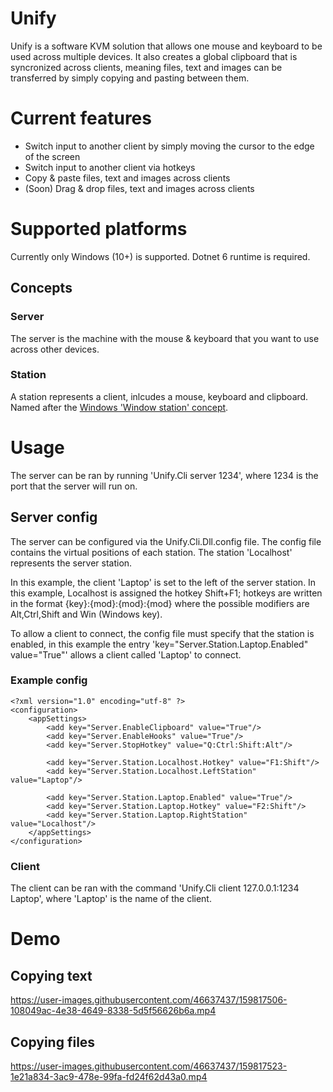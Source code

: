 # Unify
Unify is a software KVM solution that allows one mouse and keyboard to be used across multiple devices. It also creates a global clipboard that is syncronized across clients, meaning files, text and images can be transferred by simply copying and pasting between them.

# Current features
- Switch input to another client by simply moving the cursor to the edge of the screen
- Switch input to another client via hotkeys
- Copy & paste files, text and images across clients
- (Soon) Drag & drop files, text and images across clients

# Supported platforms
Currently only Windows (10+) is supported. Dotnet 6 runtime is required.

## Concepts
### Server
The server is the machine with the mouse & keyboard that you want to use across other devices.

### Station
A station represents a client, inlcudes a mouse, keyboard and clipboard. Named after the [Windows 'Window station' concept](https://docs.microsoft.com/en-us/windows/win32/winstation/window-stations).

# Usage

The server can be ran by running 'Unify.Cli server 1234', where 1234 is the port that the server will run on.

## Server config

The server can be configured via the Unify.Cli.Dll.config file. The config file contains the virtual positions of each station. The station 'Localhost' represents the server station.

In this example, the client 'Laptop' is set to the left of the server station. In this example, Localhost is assigned the hotkey Shift+F1; hotkeys are written in the format {key}:{mod}:{mod}:{mod} where the possible modifiers are Alt,Ctrl,Shift and Win (Windows key).

To allow a client to connect, the config file must specify that the station is enabled, in this example the entry 'key="Server.Station.Laptop.Enabled" value="True"' allows a client called 'Laptop' to connect.

### Example config
```
<?xml version="1.0" encoding="utf-8" ?>
<configuration>
	<appSettings>
		<add key="Server.EnableClipboard" value="True"/>
		<add key="Server.EnableHooks" value="True"/>
		<add key="Server.StopHotkey" value="Q:Ctrl:Shift:Alt"/>
		
		<add key="Server.Station.Localhost.Hotkey" value="F1:Shift"/>
		<add key="Server.Station.Localhost.LeftStation" value="Laptop"/>
		
		<add key="Server.Station.Laptop.Enabled" value="True"/>
		<add key="Server.Station.Laptop.Hotkey" value="F2:Shift"/>
		<add key="Server.Station.Laptop.RightStation" value="Localhost"/>
	</appSettings>
</configuration>
```

### Client

The client can be ran with the command 'Unify.Cli client 127.0.0.1:1234 Laptop', where 'Laptop' is the name of the client.

# Demo
## Copying text

https://user-images.githubusercontent.com/46637437/159817506-108049ac-4e38-4649-8338-5d5f56626b6a.mp4

## Copying files



https://user-images.githubusercontent.com/46637437/159817523-1e21a834-3ac9-478e-99fa-fd24f62d43a0.mp4

